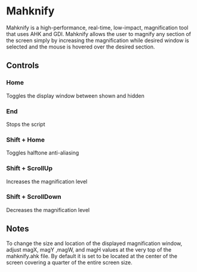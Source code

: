 # Mahknify
Mahknify is a high-performance, real-time, low-impact, magnification tool that uses AHK and GDI. Mahknify allows the user to magnify any section of the screen simply by increasing the magnification while desired window is selected and the mouse is hovered over the desired section.

## Controls
### Home
Toggles the display window between shown and hidden
### End
Stops the script
### Shift + Home
Toggles halftone anti-aliasing
### Shift + ScrollUp
Increases the magnification level
### Shift + ScrollDown
Decreases the magnification level

## Notes
To change the size and location of the displayed magnification window, adjust magX, magY ,magW, and magH values at the very top of the mahknify.ahk file. By default it is set to be located at the center of the screen covering a quarter of the entire screen size.
